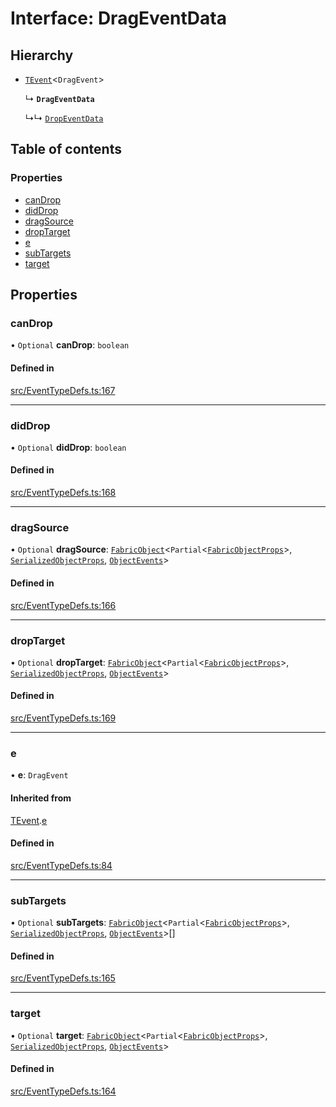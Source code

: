 # Interface: DragEventData

## Hierarchy

- [`TEvent`](/apidocs/interfaces/TEvent.md)<`DragEvent`\>

  ↳ **`DragEventData`**

  ↳↳ [`DropEventData`](/apidocs/interfaces/DropEventData.md)

## Table of contents

### Properties

- [canDrop](/apidocs/interfaces/DragEventData.md#candrop)
- [didDrop](/apidocs/interfaces/DragEventData.md#diddrop)
- [dragSource](/apidocs/interfaces/DragEventData.md#dragsource)
- [dropTarget](/apidocs/interfaces/DragEventData.md#droptarget)
- [e](/apidocs/interfaces/DragEventData.md#e)
- [subTargets](/apidocs/interfaces/DragEventData.md#subtargets)
- [target](/apidocs/interfaces/DragEventData.md#target)

## Properties

### canDrop

• `Optional` **canDrop**: `boolean`

#### Defined in

[src/EventTypeDefs.ts:167](https://github.com/fabricjs/fabric.js/blob/7d0e39dd9/src/EventTypeDefs.ts#L167)

___

### didDrop

• `Optional` **didDrop**: `boolean`

#### Defined in

[src/EventTypeDefs.ts:168](https://github.com/fabricjs/fabric.js/blob/7d0e39dd9/src/EventTypeDefs.ts#L168)

___

### dragSource

• `Optional` **dragSource**: [`FabricObject`](/apidocs/classes/FabricObject.md)<`Partial`<[`FabricObjectProps`](/apidocs/interfaces/FabricObjectProps.md)\>, [`SerializedObjectProps`](/apidocs/interfaces/SerializedObjectProps.md), [`ObjectEvents`](/apidocs/interfaces/ObjectEvents.md)\>

#### Defined in

[src/EventTypeDefs.ts:166](https://github.com/fabricjs/fabric.js/blob/7d0e39dd9/src/EventTypeDefs.ts#L166)

___

### dropTarget

• `Optional` **dropTarget**: [`FabricObject`](/apidocs/classes/FabricObject.md)<`Partial`<[`FabricObjectProps`](/apidocs/interfaces/FabricObjectProps.md)\>, [`SerializedObjectProps`](/apidocs/interfaces/SerializedObjectProps.md), [`ObjectEvents`](/apidocs/interfaces/ObjectEvents.md)\>

#### Defined in

[src/EventTypeDefs.ts:169](https://github.com/fabricjs/fabric.js/blob/7d0e39dd9/src/EventTypeDefs.ts#L169)

___

### e

• **e**: `DragEvent`

#### Inherited from

[TEvent](/apidocs/interfaces/TEvent.md).[e](/apidocs/interfaces/TEvent.md#e)

#### Defined in

[src/EventTypeDefs.ts:84](https://github.com/fabricjs/fabric.js/blob/7d0e39dd9/src/EventTypeDefs.ts#L84)

___

### subTargets

• `Optional` **subTargets**: [`FabricObject`](/apidocs/classes/FabricObject.md)<`Partial`<[`FabricObjectProps`](/apidocs/interfaces/FabricObjectProps.md)\>, [`SerializedObjectProps`](/apidocs/interfaces/SerializedObjectProps.md), [`ObjectEvents`](/apidocs/interfaces/ObjectEvents.md)\>[]

#### Defined in

[src/EventTypeDefs.ts:165](https://github.com/fabricjs/fabric.js/blob/7d0e39dd9/src/EventTypeDefs.ts#L165)

___

### target

• `Optional` **target**: [`FabricObject`](/apidocs/classes/FabricObject.md)<`Partial`<[`FabricObjectProps`](/apidocs/interfaces/FabricObjectProps.md)\>, [`SerializedObjectProps`](/apidocs/interfaces/SerializedObjectProps.md), [`ObjectEvents`](/apidocs/interfaces/ObjectEvents.md)\>

#### Defined in

[src/EventTypeDefs.ts:164](https://github.com/fabricjs/fabric.js/blob/7d0e39dd9/src/EventTypeDefs.ts#L164)
